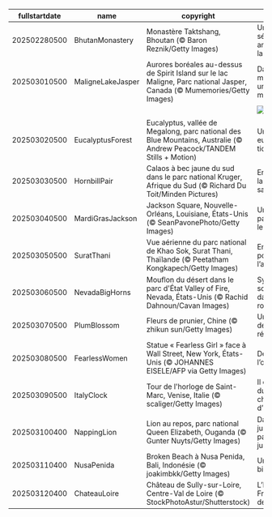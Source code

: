 |fullstartdate|name|copyright|title|image|
|--|--|--|--|--|
202502280500|BhutanMonastery|Monastère Taktshang, Bhoutan (© Baron Reznik/Getty Images)|Une sérénité ancrée dans la montagne|![](/fr-CA/2025/03/202502280500BhutanMonastery.jpg)|
202503010500|MaligneLakeJasper|Aurores boréales au-dessus de Spirit Island sur le lac Maligne, Parc national Jasper, Canada (© Mumemories/Getty Images)|Danse magique sur un lac mystique|![](/fr-CA/2025/03/202503010500MaligneLakeJasper.jpg)|
||||![](/fr-CA/2025/03/.jpg)|
202503020500|EucalyptusForest|Eucalyptus, vallée de Megalong, parc national des Blue Mountains, Australie (© Andrew Peacock/TANDEM Stills + Motion)|Une vue eucalyp-tique|![](/fr-CA/2025/03/202503020500EucalyptusForest.jpg)|
202503030500|HornbillPair|Calaos à bec jaune du sud dans le parc national Kruger, Afrique du Sud (© Richard Du Toit/Minden Pictures)|Envol vers la vie sauvage|![](/fr-CA/2025/03/202503030500HornbillPair.jpg)|
202503040500|MardiGrasJackson|Jackson Square, Nouvelle-Orléans, Louisiane, États-Unis (© SeanPavonePhoto/Getty Images)|Un mardi pas comme les autres|![](/fr-CA/2025/03/202503040500MardiGrasJackson.jpg)|
202503050500|SuratThani|Vue aérienne du parc national de Khao Sok, Surat Thani, Thaïlande (© Peetatham Kongkapech/Getty Images)|En route pour l’aventure!|![](/fr-CA/2025/03/202503050500SuratThani.jpg)|
202503060500|NevadaBigHorns|Mouflon du désert dans le parc d'État Valley of Fire, Nevada, États-Unis (© Rachid Dahnoun/Cavan Images)|Symbiose sculptée dans la roche|![](/fr-CA/2025/03/202503060500NevadaBigHorns.jpg)|
202503070500|PlumBlossom|Fleurs de prunier, Chine (© zhikun sun/Getty Images)|Un symbole de résilience|![](/fr-CA/2025/03/202503070500PlumBlossom.jpg)|
202503080500|FearlessWomen|Statue « Fearless Girl » face à Wall Street, New York, États-Unis (© JOHANNES EISELE/AFP via Getty Images)|Défier l’obscurité|![](/fr-CA/2025/03/202503080500FearlessWomen.jpg)|
202503090500|ItalyClock|Tour de l'horloge de Saint-Marc, Venise, Italie (© scaliger/Getty Images)|Il est l’heure du changement d’heure!|![](/fr-CA/2025/03/202503090500ItalyClock.jpg)|
202503100400|NappingLion|Lion au repos, parc national Queen Elizabeth, Ouganda (© Gunter Nuyts/Getty Images)|Dans la jungle, paisible jungle|![](/fr-CA/2025/03/202503100400NappingLion.jpg)|
202503110400|NusaPenida|Broken Beach à Nusa Penida, Bali, Indonésie (© joakimbkk/Getty Images)|Un paradis bien caché|![](/fr-CA/2025/03/202503110400NusaPenida.jpg)|
202503120400|ChateauLoire|Château de Sully-sur-Loire, Centre-Val de Loire (© StockPhotoAstur/Shutterstock)|L’histoire de France au fil de l’eau|![](/fr-CA/2025/03/202503120400ChateauLoire.jpg)|
